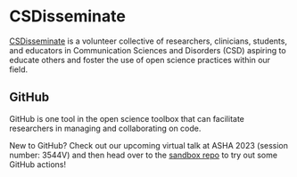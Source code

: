 # CSDisseminate

[CSDisseminate](https://www.csdisseminate.com/) is a volunteer collective of researchers, clinicians, students, and educators in Communication Sciences and Disorders (CSD) aspiring to educate others and foster the use of open science practices within our field.

## GitHub

GitHub is one tool in the open science toolbox that can facilitate researchers in managing and collaborating on code.

New to GitHub? Check out our upcoming virtual talk at ASHA 2023 (session number: 3544V) and then head over to the [sandbox repo](https://github.com/open-csd/sandbox) to try out some GitHub actions!
